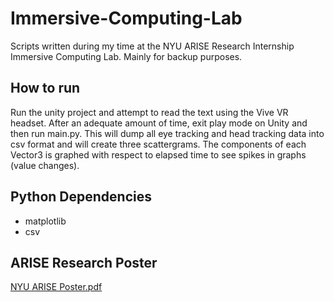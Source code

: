 # Immersive-Computing-Lab
Scripts written during my time at the NYU ARISE Research Internship Immersive Computing Lab. Mainly for backup purposes.

## How to run 
Run the unity project and attempt to read the text using the Vive VR headset. After an adequate amount of time, exit play mode on Unity and then run main.py. This will dump all eye tracking and head tracking data into csv format and will create three scattergrams. The components of each Vector3 is graphed with respect to elapsed time to see spikes in graphs (value changes). 

## Python Dependencies 
- matplotlib
- csv 

## ARISE Research Poster 

[NYU ARISE Poster.pdf](https://github.com/SathR12/Immersive-Computing-Lab/files/12328555/NYU.ARISE.Poster.pdf)
